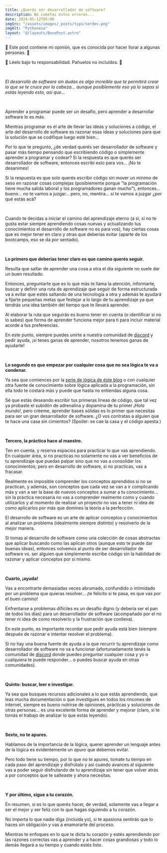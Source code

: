 ```yaml
---
title: ¿Querés ser desarrollador de software?
description: No cometas estos errores...
date: 2024-05-12T05:00
imgSrc: "/assets/images/_posts/tips/serdev.png"
imgAlt: "Pythonesa"
layout: "@/layouts/BasePost.astro"
---
```


<div id="disclaimer" class="bg-red-300 border-1 border-red-500 text-red-800 p-2 rounded mb-2 text-center">📛 Este post contiene mi opinión, que es conocida por hacer llorar a algunas personas. 📛

📛 Léelo bajo tu responsabilidad. Pañuelos no incluidos. 📛</div>

</br>

*El desarrollo de software sin dudas es algo increíble que te permitirá crear lo que se te cruce por la cabeza... aunque posiblemente eso ya lo sepas si estás leyendo esto, asi que...*

</br>

Aprender a programar puede ser un desafío, pero aprender a desarrollar software lo es más.

Mientras programar es el arte de llevar las ideas y soluciones a código, el arte del desarrollo de software es razonar esas ideas y soluciones para que la solución que se codifique luego esté bien...

Por lo que te pregunto, ¿de verdad querés ser desarrollador de software y pasar más tiempo pensando que escribiendo código o simplemente aprender a programar y codear? Si la respuesta es que querés ser desarrollador de software, entonces escribí esto para vos... ¡No te desanimes!

Si la respuesta es que solo querés escribir código sin mover un mínimo de seso en razonar cosas complejas (posiblemente porque "la programación tiene mucha salida laboral y los programadores ganan mucho"), entonces... bueno... no te vamos a juzgar... pero, no, mentira... si te vamos a juzgar ¿por qué estás acá?

</br>

Cuando te decidas a iniciar el camino del aprendizaje eterno (a si, si no te gusta estar siempre aprendiendo cosas nuevas y actualizando tus conocimientos el desarrollo de software no es para vos), hay ciertas cosas que es mejor tener en claro y otras que deberías evitar (aparte de los bootcamps, eso se da por sentado).

</br>

**Lo primero que deberías tener claro es que camino querés seguir.**

Resulta que saltar de aprender una cosa a otra el día siguiente no suele dar un buen resultado.

Entonces, preguntarte que es lo que más te llama la atención, informarte, buscar y definir una ruta de aprendizaje que seguir de forma estructurada va a evitar que estés saltando de una tecnología a otra y además te ayudará a fijarte pequeñas metas que festejar a lo largo de tu aprendizaje ya que tendrás una idea también del tiempo que te llevará aprender.

Al elaborar la ruta que seguirás es bueno tener en cuenta (o identificar si no lo sabes) que forma de aprender funciona mejor para ti para incluir material acorde a tus preferencias.

En este punto, siempre puedes unirte a nuestra comunidad de [discord](https://discord.gg/V3TAYGqW) y pedir ayuda, ¡si tenes ganas de aprender, nosotros tenemos ganas de ayudarte!

</br>

**Lo segundo es que empezar por cualquier cosa que no sea lógica te va a condenar.**

Ya sea que comiences por la [serie de lógica de éste blog](../../series/pensamiento_logico) o con cualquier otra fuente de conocimiento sobre lógica aplicada a la programación, sin ella todo te costará más y puede que hasta no entiendas alguna cosa.

Sé que estás deseando escribir tus primeras líneas de código, que tal vez ya probaste el subidón de adrenalina y dopamina de tu primer *¡Hola mundo!*, pero créeme, aprender bases sólidas es lo primer que necesitas para ser un gran desarrollador de software. ¿O vos contratas a alguien que te hace una casa sin cimientos? (Spoiler: se cae la casa y el código apesta.)

</br>

**Tercero, la práctica hace al maestro.**

Ten en cuenta, y reserva espacios para practicar lo que vas aprendiendo. En cualquier área, si no practicas no solamente no vas a ver beneficios de tu aprendizaje que puedas palpar sino que no vas a consolidar los conocimientos; pero en desarrollo de software, si no practicas, vas a fracasar.

Realmente es imposible comprender los conceptos aprendidos si no se practican, y además, son conceptos que cada vez se van a ir complicando más y van a ser la base de nuevos conceptos a sumar a tu conocimiento... sin la práctica necesaria no vas a comprender realmente como y cuando utilizarlos y al momento de realizar un proyecto no vas a tener ni idea de como aplicarlos por más que domines la teoría a la perfección.

El desarrollo de software es un arte de aplicar conceptos y conocimientos al analizar un problema (idealmente siempre distinto) y resolverlo de la mejor manera.

Si tomas al desarrollo de software como una colección de cosas abstractas que aplicar buscando como las aplican otros (aunque esto te puede dar buenas ideas), entonces volvemos al punto de ser desarrollador de software vs. ser alguien que simplemente escribe código sin la habilidad de razonar y aplicar conceptos por si mismo.

</br>

**Cuarto, ¡ayuda!**

Vas a encontrarte demasiadas veces abrumado, confundido o intimidado por un problema que quieras resolver... ¡te felicito si te pasa, es que vas por el buen camino!

Enfrentarse a problemas difíciles es un desafío digno (y debería ser el pan de todos los días) para un desarrollador de software (acompañado por el no tener ni idea de como resolverlo y la frustración que conlleva).

En este punto, es importante recordar que pedir ayuda está bien (siempre después de razonar e intentar resolver el problema).

Si no hay una buena fuente de ayuda a la que recurrir tu aprendizaje como desarrollador de software no va a funcionar (afortunadamente tenés la comunidad de [discord](https://discord.gg/V3TAYGqW) donde puedes preguntar cualquier cosa y yo o cualquiera te puede responder... o puedes buscar ayuda en otras comunidades).

</br>

**Quinto: buscar, leer e investigar.**

Ya sea que busques recursos adicionales a lo que estás aprendiendo, que leas mucha documentación o que investigues en todos los rincones de internet, siempre es bueno nutrirse de opiniones, prácticas y soluciones de otras personas... es una excelente forma de aprender y mejorar (claro, si te tomás el trabajo de analizar lo que estás leyendo).

</br>

**Sexto, no te apures.**

Hablamos de la importancia de la lógica, querer aprender un lenguaje antes de la lógica es evidentemente un *apuro* que debemos evitar.

Pero todo tiene su tiempo, por lo que no te apures, tomate tu tiempo en cada paso del aprendizaje y disfrútalo y así cuando avances al siguiente vas a poder seguir disfrutando de tu aprendizaje sin tener que volver atrás a por conceptos que te salteaste y ahora necesitas.

</br>

**Y por último, sigue a tu corazón.**

En resumen, si es lo que querés hacer, de verdad, solamente vas a llegar a ser el mejor y ser feliz con lo que hagas siguiendo a tu corazón.

No importa lo que nadie diga (incluida yo), si te apasiona sentirás que lo haces sin obligación y vas a enamorarte del proceso.

Mientras te enfoques en lo que te dicta tu corazón y estés aprendiendo por las razones correctas vas a aprender y a hacer cosas grandiosas y todo lo demás llegará a su tiempo y cuando estés listo.

</br>
